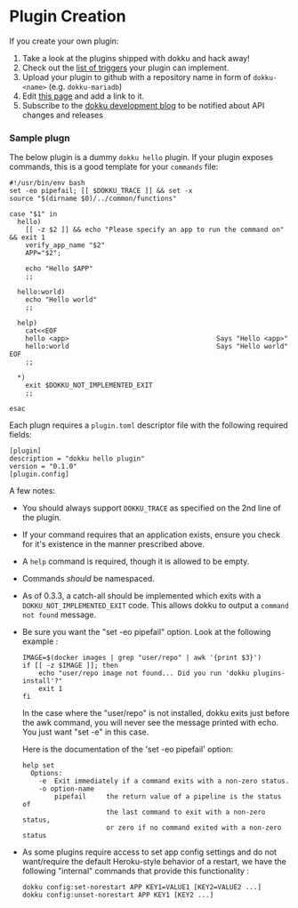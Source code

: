 # Plugin Creation

If you create your own plugin:

1. Take a look at the plugins shipped with dokku and hack away!
2. Check out the [list of triggers](http://progrium.viewdocs.io/dokku/development/plughooks) your plugin can implement.
3. Upload your plugin to github with a repository name in form of `dokku-<name>` (e.g. `dokku-mariadb`)
4. Edit [this page](http://progrium.viewdocs.io/dokku/plugins) and add a link to it.
5. Subscribe to the [dokku development blog](http://progrium.com) to be notified about API changes and releases

### Sample plugn

The below plugin is a dummy `dokku hello` plugin. If your plugin exposes commands, this is a good template for your `commands` file:

```shell
#!/usr/bin/env bash
set -eo pipefail; [[ $DOKKU_TRACE ]] && set -x
source "$(dirname $0)/../common/functions"

case "$1" in
  hello)
    [[ -z $2 ]] && echo "Please specify an app to run the command on" && exit 1
    verify_app_name "$2"
    APP="$2";

    echo "Hello $APP"
    ;;

  hello:world)
    echo "Hello world"
    ;;

  help)
    cat<<EOF
    hello <app>                                     Says "Hello <app>"
    hello:world                                     Says "Hello world"
EOF
    ;;

  *)
    exit $DOKKU_NOT_IMPLEMENTED_EXIT
    ;;

esac
```

Each plugn requires a `plugin.toml` descriptor file with the following required fields:

```shell
[plugin]
description = "dokku hello plugin"
version = "0.1.0"
[plugin.config]
```

A few notes:

- You should always support `DOKKU_TRACE` as specified on the 2nd line of the plugin.
- If your command requires that an application exists, ensure you check for it's existence in the manner prescribed above.
- A `help` command is required, though it is allowed to be empty.
- Commands *should* be namespaced.
- As of 0.3.3, a catch-all should be implemented which exits with a `DOKKU_NOT_IMPLEMENTED_EXIT` code. This allows dokku to output a `command not found` message.
- Be sure you want the "set -eo pipefail" option. Look at the following example :

    ```shell
    IMAGE=$(docker images | grep "user/repo" | awk '{print $3}')
    if [[ -z $IMAGE ]]; then
        echo "user/repo image not found... Did you run 'dokku plugins-install'?"
        exit 1
    fi
    ```

  In the case where the "user/repo" is not installed, dokku exits just before the awk command,
  you will never see the message printed with echo. You just want "set -e" in this case.

  Here is the documentation of the 'set -eo pipefail' option:
  ```
  help set
    Options:
      -e  Exit immediately if a command exits with a non-zero status.
      -o option-name
          pipefail     the return value of a pipeline is the status of
                       the last command to exit with a non-zero status,
                       or zero if no command exited with a non-zero status
  ```
- As some plugins require access to set app config settings and do not want/require the default Heroku-style behavior of a restart, we have the following "internal" commands that provide this functionality :

  ```shell
  dokku config:set-norestart APP KEY1=VALUE1 [KEY2=VALUE2 ...]
  dokku config:unset-norestart APP KEY1 [KEY2 ...]
  ```
